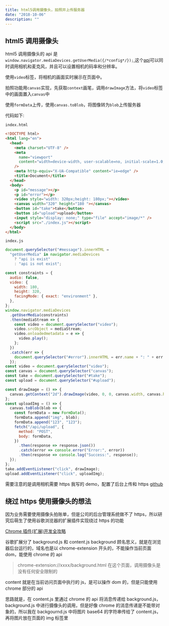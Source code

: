 ```yaml
---
title: html5调用摄像头，拍照并上传服务器
date: "2018-10-06"
description: ""
---
```


## html5 调用摄像头

html5 调用摄像头的 api 是`window.navigator.mediaDevices.getUserMedia({/*config*/});`,这个[api](https://developer.mozilla.org/zh-CN/docs/Web/API/MediaDevices/getUserMedia)可以同时调用相机和麦克风，并且可以设置相机的码率和分辨率。

使用`video`标签，将相机的画面实时展示在页面中。

拍照功能用`canvas`实现，先获取`context`画笔，调用`drawImage`方法，将`video`标签中的画面置入`canvas`中

使用`formData`上传，使用`canvas.toBlob`，将图像转为`blob`上传服务器

代码如下:

`index.html`

```html
<!DOCTYPE html>
<html lang="en">
  <head>
    <meta charset="UTF-8" />
    <meta
      name="viewport"
      content="width=device-width, user-scalable=no, initial-scale=1.0, maximum-scale=1.0, minimum-scale=1.0"
    />
    <meta http-equiv="X-UA-Compatible" content="ie=edge" />
    <title>Document</title>
  </head>
  <body>
    <p id="message"></p>
    <p id="error"></p>
    <video style="width: 320px;height: 180px;"></video>
    <canvas width="320" height="180 "></canvas>
    <button id="take">take</button>
    <button id="upload">upload</button>
    <input style="display: none;" type="file" accept="image/*" />
    <script src="./index.js"></script>
  </body>
</html>
```

`index.js`

```javascript
document.querySelector("#message").innerHTML =
  "getUserMedia" in navigator.mediaDevices
    ? "api is exist"
    : "api is not exist";

const constraints = {
  audio: false,
  video: {
    width: 180,
    height: 320,
    facingMode: { exact: "environment" },
  },
};
window.navigator.mediaDevices
  .getUserMedia(constraints)
  .then(mediaStream => {
    const video = document.querySelector("video");
    video.srcObject = mediaStream;
    video.onloadedmetadata = e => {
      video.play();
    };
  })
  .catch(err => {
    document.querySelector("#error").innerHTML = err.name + ": " + err.message;
  });
const video = document.querySelector("video");
const canvas = document.querySelector("canvas");
const take = document.querySelector("#take");
const upload = document.querySelector("#upload");

const drawImage = () => {
  canvas.getContext("2d").drawImage(video, 0, 0, canvas.width, canvas.height);
};
const uploadImg = () => {
  canvas.toBlob(blob => {
    const formData = new FormData();
    formData.append("img", blob);
    formData.append("123", "123");
    fetch("/api/upload", {
      method: "POST",
      body: formData,
    })
      .then(response => response.json())
      .catch(error => console.error("Error:", error))
      .then(response => console.log("Success:", response));
  });
};
take.addEventListener("click", drawImage);
upload.addEventListener("click", uploadImg);
```

需要注意的是调用相机需要 https
我写的 demo，配置了后台上传和 https
[github](https://github.com/zhangyu1818/html5-camera-demo)

## 绕过 https 使用摄像头的想法

因为业务需要使用摄像头拍账单，但是公司的后台管理系统做不了 https，所以研究后萌生了使用谷歌浏览器的扩展插件实现绕过 https 的功能

[Chrome 插件(扩展)开发全攻略](https://www.cnblogs.com/liuxianan/p/chrome-plugin-develop.html)

谷歌扩展分了 background.js 和 content.js
background 顾名思义，就是在浏览器后台运行的，域名也是以 chrome-extension 开头的，不能操作当前页面 dom，能使用 chrome 的 api

> chrome-extension://xxxx/background.html
> 在这个页面，调用摄像头是没有任何安全限制的

content 就是在当前访问页面中执行的 js，是可以操作 dom 的，但是只能使用 chrome 部分的 api

思路就是，在 content.js 里通过 chrome 的 api 将消息传递给 background.js，background.js 中进行摄像头的调用，但是好像 chrome 的消息传递是不能带对象的，所以我在 backgournd.js 中将图片 base64 的字符串传给了 content.js，再将图片放在页面的 img 标签里
